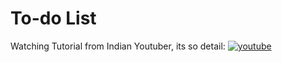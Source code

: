 
# To-do List
Watching Tutorial from Indian Youtuber, its so detail:
[![youtube](https://img.shields.io/badge/youtube-red?style=for-the-badge&logo=youtube&logoColor=white)](https://www.youtube.com/watch?v=G0jO8kUrg-I&t=311s)
